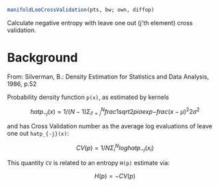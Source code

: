 ```julia
manifoldLooCrossValidation(pts, bw; own, diffop)

```

Calculate negative entropy with leave one out (j'th element) cross validation.

# Background

From: Silverman, B.: Density Estimation for Statistics and Data Analysis, 1986, p.52

Probability density function `p(x)`, as estimated by kernels

$$
hatp_{-j}(x) = 1/(N-1) Σ_{i != j}^N frac{1}{sqrt{2pi}σ } exp{ -frac{(x-μ)^2}{2 σ^2} }
$$

and has Cross Validation number as the average log evaluations of leave one out `hatp_{-j}(x)`:

$$
CV(p) = 1/N Σ_i^N log hat{p}_{-j}(x_i)
$$

This quantity `CV` is related to an entropy `H(p)` estimate via:

$$
H(p) = -CV(p)
$$
